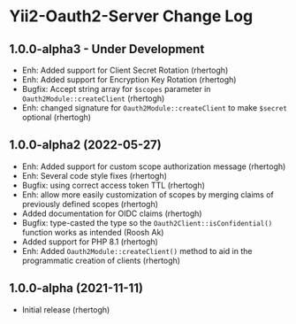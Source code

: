 Yii2-Oauth2-Server Change Log
=============================

1.0.0-alpha3 - Under Development
--------------------------------

- Enh: Added support for Client Secret Rotation (rhertogh)
- Enh: Added support for Encryption Key Rotation (rhertogh)
- Bugfix: Accept string array for `$scopes` parameter in `Oauth2Module::createClient` (rhertogh)
- Enh: changed signature for `Oauth2Module::createClient` to make `$secret` optional (rhertogh)

1.0.0-alpha2 (2022-05-27)
-------------------------

- Enh: Added support for custom scope authorization message (rhertogh)
- Enh: Several code style fixes (rhertogh)
- Bugfix: using correct access token TTL (rhertogh)
- Enh: allow more easily customization of scopes by merging claims of previously defined scopes (rhertogh)
- Added documentation for OIDC claims (rhertogh)
- Bugfix: type-casted the type so the `Oauth2Client::isConfidential()` function works as intended (Roosh Ak)
- Added support for PHP 8.1 (rhertogh)
- Enh: Added `Oauth2Module::createClient()` method to aid in the programmatic creation of clients (rhertogh)

1.0.0-alpha (2021-11-11)
------------------------

- Initial release (rhertogh)
